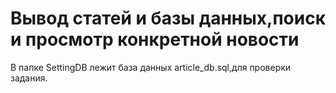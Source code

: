 # Вывод статей и базы данных,поиск и просмотр конкретной новости
В папке SettingDB лежит база данных article_db.sql,для проверки задания.